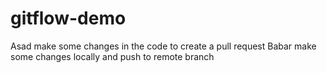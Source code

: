 # gitflow-demo
Asad make some changes in the code to create a pull request
Babar make some changes locally and push to remote branch